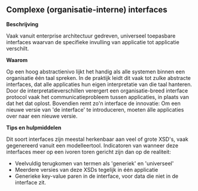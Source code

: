 ## Complexe (organisatie-interne) interfaces

**Beschrijving**

Vaak vanuit enterprise architectuur gedreven, universeel toepasbare interfaces waarvan de specifieke invulling van applicatie tot applicatie verschilt.

**Waarom**

Op een hoog abstractienivo lijkt het handig als alle systemen binnen een organisatie één taal spreken. In de praktijk leidt dit vaak tot zulke abstracte interfaces, dat alle applicaties hun eigen interpretatie van die taal hanteren. Door de interpretatieverschillen verergert een organisatie-breed interface protocol vaak het communicatieprobleem tussen applicaties, in plaats van dat het dat oplost. Bovendien remt zo'n interface de innovatie: Om een nieuwe versie van 'de interface' te introduceren, moeten álle applicaties over naar een nieuwe versie.

**Tips en hulpmiddelen**

Dit soort interfaces zijn meestal herkenbaar aan veel of grote XSD's, vaak gegenereerd vanuit een modelleertool. Indicatoren van wanneer deze interfaces meer op een ivoren toren gericht zijn dan op de realiteit: 
* Veelvuldig terugkomen van termen als 'generiek' en 'universeel'
* Meerdere versies van deze XSDs tegelijk in één applicatie
* Generieke key-value paren in de interface, voor data die niet in de interface zit.
